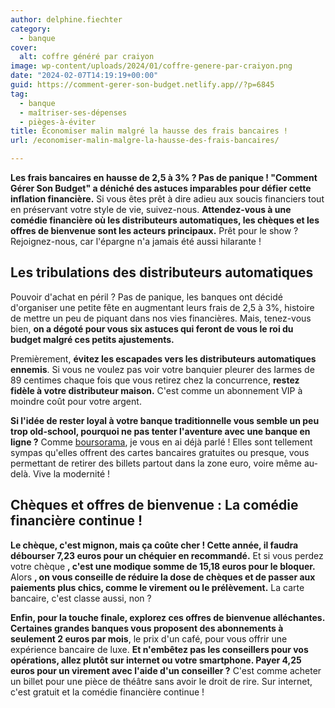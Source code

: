 ```yaml
---
author: delphine.fiechter
category:
  - banque
cover:
  alt: coffre généré par craiyon
image: wp-content/uploads/2024/01/coffre-genere-par-craiyon.png
date: "2024-02-07T14:19:19+00:00"
guid: https://comment-gerer-son-budget.netlify.app//?p=6845
tag:
  - banque
  - maîtriser-ses-dépenses
  - pièges-à-éviter
title: Économiser malin malgré la hausse des frais bancaires !
url: /economiser-malin-malgre-la-hausse-des-frais-bancaires/

---
```

**Les frais bancaires en hausse de 2,5 à 3% ? Pas de panique ! "Comment Gérer Son Budget" a déniché des astuces imparables pour défier cette inflation financière.** Si vous êtes prêt à dire adieu aux soucis financiers tout en préservant votre style de vie, suivez-nous. **Attendez-vous à une comédie financière où les distributeurs automatiques, les chèques et les offres de bienvenue sont les acteurs principaux.** Prêt pour le show ? Rejoignez-nous, car l'épargne n'a jamais été aussi hilarante !

## **Les tribulations des distributeurs automatiques**

Pouvoir d'achat en péril ? Pas de panique, les banques ont décidé d'organiser une petite fête en augmentant leurs frais de 2,5 à 3%, histoire de mettre un peu de piquant dans nos vies financières. Mais, tenez-vous bien, **on a dégoté pour vous six astuces qui feront de vous le roi du budget malgré ces petits ajustements.**

Premièrement, **évitez les escapades vers les distributeurs automatiques ennemis**. Si vous ne voulez pas voir votre banquier pleurer des larmes de 89 centimes chaque fois que vous retirez chez la concurrence, **restez fidèle à votre distributeur maison.** C'est comme un abonnement VIP à moindre coût pour votre argent.

**Si l'idée de rester loyal à votre banque traditionnelle vous semble un peu trop old-school, pourquoi ne pas tenter l'aventure avec une banque en ligne ?** Comme [boursorama](https://comment-gerer-son-budget.netlify.app//compte-sans-frais-boursorama/ ""), je vous en ai déjà parlé ! Elles sont tellement sympas qu'elles offrent des cartes bancaires gratuites ou presque, vous permettant de retirer des billets partout dans la zone euro, voire même au-delà. Vive la modernité !

## **Chèques et offres de bienvenue : La comédie financière continue !**

**Le chèque, c'est mignon, mais ça coûte cher ! Cette année, il faudra débourser 7,23 euros pour un chéquier en recommandé.** Et si vous perdez votre chèque **, c'est une modique somme de 15,18 euros pour le bloquer.** Alors **, on vous conseille de réduire la dose de chèques et de passer aux paiements plus chics, comme le virement ou le prélèvement.** La carte bancaire, c'est classe aussi, non ?

**Enfin, pour la touche finale, explorez ces offres de bienvenue alléchantes. Certaines grandes banques vous proposent des abonnements à seulement 2 euros par mois**, le prix d'un café, pour vous offrir une expérience bancaire de luxe. **Et n'embêtez pas les conseillers pour vos opérations, allez plutôt sur internet ou votre smartphone. Payer 4,25 euros pour un virement avec l'aide d'un conseiller ?** C'est comme acheter un billet pour une pièce de théâtre sans avoir le droit de rire. Sur internet, c'est gratuit et la comédie financière continue !

